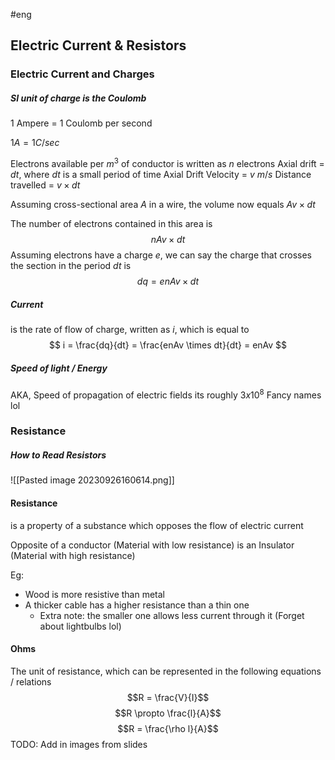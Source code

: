 #eng
## Electric Current & Resistors


### Electric Current and Charges

##### SI unit of charge is the **Coulomb**

1 Ampere = 1 Coulomb per second

$1A = 1C/sec$


Electrons available per $m^3$ of conductor is written as $n$ electrons
Axial drift = $dt$, where $dt$ is a small period of time
Axial Drift Velocity = $v$ $m/s$
Distance travelled = $v \times dt$

Assuming cross-sectional area $A$ in a wire, the volume now equals $Av \times dt$

The number of electrons contained in this area is $$nAv \times dt$$
Assuming electrons have a charge $e$, we can say the charge that crosses the section in the period $dt$ is
$$
dq = enAv \times dt
$$

##### Current
is the rate of flow of charge, written as $i$, which is equal to
$$
i = \frac{dq}{dt} = \frac{enAv \times dt}{dt} = enAv
$$
##### Speed of light / Energy
AKA, Speed of propagation of electric fields
its roughly $3x10^8$
Fancy names lol

### Resistance

##### How to Read Resistors
![[Pasted image 20230926160614.png]]



#### Resistance
is a property of a substance which opposes the flow of electric current

Opposite of a conductor (Material with low resistance) is an Insulator (Material with high resistance)

Eg:
- Wood is more resistive than metal
- A thicker cable has a higher resistance than a thin one
	- Extra note: the smaller one allows less current through it (Forget about lightbulbs lol)

#### Ohms
The unit of resistance, which can be represented in the following equations / relations$$R = \frac{V}{I}$$$$R \propto \frac{l}{A}$$
$$R = \frac{\rho l}{A}$$
TODO: Add in images from slides